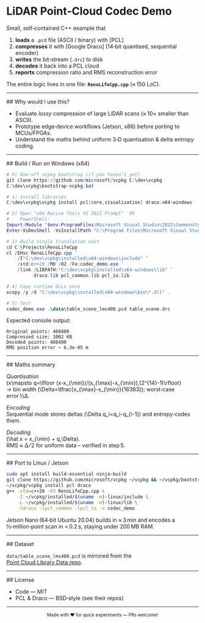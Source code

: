 # LiDAR Point‑Cloud Codec Demo  <!-- RenoLifeCpp -->

Small, self‑contained C++ example that

1. **loads** a `.pcd` file (ASCII / binary) with [PCL]  
2. **compresses** it with [Google Draco] (14‑bit quantised, sequential encoder)  
3. **writes** the bit‑stream (`.drc`) to disk  
4. **decodes** it back into a PCL cloud  
5. **reports** compression ratio and RMS reconstruction error  

The entire logic lives in one file: **`RenoLifeCpp.cpp`** (≈ 150 LoC).

---

## Why would I use this?

* Evaluate *lossy* compression of large LiDAR scans (≈ 10× smaller than ASCII).
* Prototype edge‑device workflows (Jetson, x86) before porting to MCUs/FPGAs.
* Understand the maths behind uniform 3‑D quantisation & delta entropy coding.

---

## Build / Run on Windows (x64)

```powershell
# 0) One‑off vcpkg bootstrap (if you haven’t yet)
git clone https://github.com/microsoft/vcpkg C:\dev\vcpkg
C:\dev\vcpkg\bootstrap-vcpkg.bat

# 1) Install libraries
C:\dev\vcpkg\vcpkg install pcl[core,visualization] draco:x64-windows

# 2) Open "x64 Native Tools VS 2022 Prompt"  OR
#    PowerShell:
Import-Module "$env:ProgramFiles\Microsoft Visual Studio\2022\Community\Common7\Tools\Microsoft.VisualStudio.DevShell.dll"
Enter-VsDevShell -VsInstallPath "C:\Program Files\Microsoft Visual Studio\2022\Community" -DevCmdArguments "-arch=x64"

# 3) Build single translation unit
cd C:\Projects\RenoLifeCpp
cl /EHsc RenoLifeCpp.cpp `
    /I"C:\dev\vcpkg\installed\x64-windows\include" `
    /std:c++20 /MD /O2 /Fe:codec_demo.exe `
    /link /LIBPATH:"C:\dev\vcpkg\installed\x64-windows\lib" `
          draco.lib pcl_common.lib pcl_io.lib

# 4) Copy runtime DLLs once
xcopy /y /d "C:\dev\vcpkg\installed\x64-windows\bin\*.dll" .

# 5) Test
codec_demo.exe .\data\table_scene_lms400.pcd table_scene.drc
```

Expected console output:

```
Original points: 460400
Compressed size: 1002 KB
Decoded points: 460400
RMS position error ~ 6.3e‑05 m
```

---

## Maths summary

*Quantisation*  
\(x\mapsto q=\lfloor (x-x_{\min})/(x_{\max}-x_{\min})\,(2^{14}-1)\rfloor\)  
→ bin width \(\Delta=\tfrac{x_{\max}-x_{\min}}{16383}\); worst‑case error ½Δ.

*Encoding*  
Sequential mode stores deltas \(\Delta q_i=q_i-q_{i-1}\) and entropy‑codes them.

*Decoding*  
\(\hat x = x_{\min} + q\,\Delta\).  
RMS ≈ Δ ⁄ 2 for uniform data – verified in step 5.

---

## Port to Linux / Jetson

```bash
sudo apt install build-essential ninja-build
git clone https://github.com/microsoft/vcpkg ~/vcpkg && ~/vcpkg/bootstrap-vcpkg.sh
~/vcpkg/vcpkg install pcl draco
g++ -std=c++20 -O3 RenoLifeCpp.cpp \
    -I ~/vcpkg/installed/$(uname -m)-linux/include \
    -L ~/vcpkg/installed/$(uname -m)-linux/lib \
    -ldraco -lpcl_common -lpcl_io -o codec_demo
```

Jetson Nano (64‑bit Ubuntu 20.04) builds in ≈ 3 min and encodes a ½‑million‑point
scan in < 0.2 s, staying under 200 MB RAM.

---

## Dataset

`data/table_scene_lms400.pcd` is mirrored from the  
[Point Cloud Library Data repo](https://github.com/PointCloudLibrary/data).

---

## License

* Code — MIT  
* PCL & Draco — BSD‑style (see their repos)

---

<p align="center"><sub>Made with ♥ for quick experiments — PRs welcome!</sub></p>
